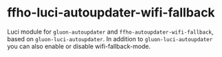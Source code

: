 ffho-luci-autoupdater-wifi-fallback
===================================

Luci module for `gluon-autoupdater` and `ffho-autoupdater-wifi-fallback`,
based on `gluon-luci-autoupdater`. In addition to `gluon-luci-autoupdater`
you can also enable or disable wifi-fallback-mode.
